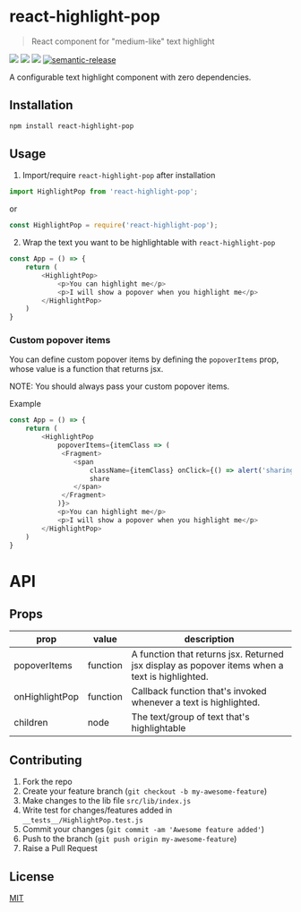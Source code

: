 # react-highlight-pop
> React component for "medium-like" text highlight

[![](https://img.shields.io/npm/v/react-highlight-pop.svg?style=popout)](https://www.npmjs.com/package/react-highlight-pop)
[![](https://img.shields.io/travis/codeshifu/react-highlight-pop.svg?style=popout)](https://travis-ci.org/codeshifu/react-highlight-pop)
[![](https://img.shields.io/coveralls/github/codeshifu/react-highlight-pop.svg?style=popout)](https://coveralls.io/github/codeshifu/react-highlight-pop)
[![semantic-release](https://img.shields.io/badge/%20%20%F0%9F%93%A6%F0%9F%9A%80-semantic--release-e10079.svg)](https://github.com/semantic-release/semantic-release)

A configurable text highlight component with zero dependencies.

## Installation
```bash
npm install react-highlight-pop
```

## Usage
1. Import/require `react-highlight-pop` after installation
```javascript
import HighlightPop from 'react-highlight-pop';
```
or 
```javascript
const HighlightPop = require('react-highlight-pop');
```
2. Wrap the text you want to be highlightable with `react-highlight-pop`
```javascript
const App = () => {
    return (
        <HighlightPop>
            <p>You can highlight me</p>
            <p>I will show a popover when you highlight me</p>
        </HighlightPop>
    )
}
```

### Custom popover items
You can define custom popover items by defining the `popoverItems` prop, whose value is a function that returns jsx.

NOTE: You should always pass your custom popover items.

Example
```javascript
const App = () => {
    return (
        <HighlightPop 
            popoverItems={itemClass => (
             <Fragment>
                <span 
                    className={itemClass} onClick={() => alert('sharing')}>
                    share
                </span>
             </Fragment>
            )}>
            <p>You can highlight me</p>
            <p>I will show a popover when you highlight me</p>
        </HighlightPop>
    )
}
```

# API
## Props
prop|value|description
---|---|---
popoverItems|function| A function that returns jsx. Returned jsx display as popover items when a text is highlighted.
onHighlightPop|function| Callback function that's invoked whenever a text is highlighted.
children|node| The text/group of text that's highlightable

## Contributing
1. Fork the repo 
2. Create your feature branch (`git checkout -b my-awesome-feature`)
3. Make changes to the lib file `src/lib/index.js`
4. Write test for changes/features added in `__tests__/HighlightPop.test.js`
5. Commit your changes (`git commit -am 'Awesome feature added'`)
6. Push to the branch (`git push origin my-awesome-feature`)
7. Raise a Pull Request

## License
[MIT](https://github.com/codeshifu/react-highlight-pop/blob/master/LICENSE.md)
